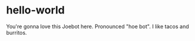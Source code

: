 # hello-world
You're gonna love this 
Joebot here. Pronounced "hoe bot". I like tacos and burritos. 
